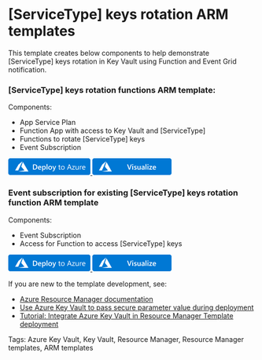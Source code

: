 # [ServiceType] keys rotation ARM templates

This template creates below components to help demonstrate [ServiceType] keys rotation in Key Vault using Function and Event Grid notification.

### [ServiceType] keys rotation functions ARM template:

Components:

- App Service Plan
- Function App with access to Key Vault and [ServiceType] 
- Functions to rotate [ServiceType] keys
- Event Subscription

<a href="https://portal.azure.com/#create/Microsoft.Template/uri/<link to raw azuredeploy.json i.e. https%3A%2F%2Fraw.githubusercontent.com%2FAzure-Samples%2FKeyVault-Rotation-StorageAccountKey-PowerShell%2Fmain%2FARM-Templates%2FFunction%2Fazuredeploy.json>" target="_blank">
    <img src="https://raw.githubusercontent.com/Azure/azure-quickstart-templates/master/1-CONTRIBUTION-GUIDE/images/deploytoazure.png"/>
</a>
<a href="http://armviz.io/#/?load=<link to raw azuredeploy.json i.e. https%3A%2F%2Fraw.githubusercontent.com%2FAzure-Samples%2FKeyVault-Rotation-StorageAccountKey-PowerShell%2Fmain%2FARM-Templates%2FFunction%2Fazuredeploy.json>" target="_blank">
    <img src="https://raw.githubusercontent.com/Azure/azure-quickstart-templates/master/1-CONTRIBUTION-GUIDE/images/visualizebutton.png"/>
</a>

### Event subscription for existing [ServiceType] keys rotation function ARM template

Components:

- Event Subscription
- Access for Function to access [ServiceType] keys


<a href="https://portal.azure.com/#create/Microsoft.Template/uri/<link to raw azuredeploy.json i.e. https%3A%2F%2Fraw.githubusercontent.com%2FAzure-Samples%2FKeyVault-Rotation-StorageAccountKey-PowerShell%2Fmain%2FARM-Templates%2FAdd-Event-Subscription%2Fazuredeploy.json>" target="_blank">
    <img src="https://raw.githubusercontent.com/Azure/azure-quickstart-templates/master/1-CONTRIBUTION-GUIDE/images/deploytoazure.png"/>
</a>
<a href="http://armviz.io/#/?load=<link to raw azuredeploy.json i.e. https%3A%2F%2Fraw.githubusercontent.com%2FAzure-Samples%2FKeyVault-Rotation-StorageAccountKey-PowerShell%2Fmain%2FARM-Templates%2FAdd-Event-Subscription%2Fazuredeploy.json>" target="_blank">
    <img src="https://raw.githubusercontent.com/Azure/azure-quickstart-templates/master/1-CONTRIBUTION-GUIDE/images/visualizebutton.png"/>
</a>

If you are new to the template development, see:

- [Azure Resource Manager documentation](https://docs.microsoft.com/en-us/azure/azure-resource-manager/)
- [Use Azure Key Vault to pass secure parameter value during deployment](https://docs.microsoft.com/azure/azure-resource-manager/resource-manager-keyvault-parameter)
- [Tutorial: Integrate Azure Key Vault in Resource Manager Template deployment](https://docs.microsoft.com/azure/azure-resource-manager/resource-manager-tutorial-use-key-vault)

Tags: Azure Key Vault, Key Vault, Resource Manager, Resource Manager templates, ARM templates

